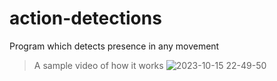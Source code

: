 # action-detections
Program which detects presence in any movement



> A sample video of how it works
![2023-10-15 22-49-50](https://github.com/Holoph69/action-detections/assets/42713684/1dee0c83-5055-4c8a-8670-710bae1f8080)
